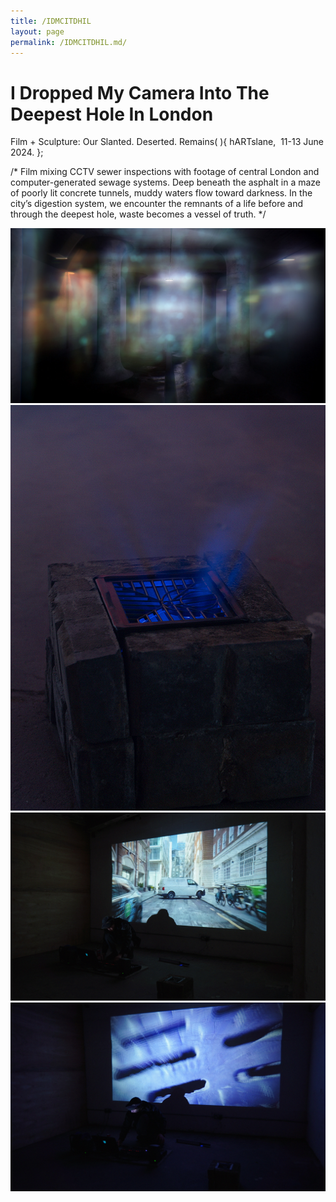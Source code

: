 ```yaml
---
title: /IDMCITDHIL
layout: page
permalink: /IDMCITDHIL.md/
---
```


# I Dropped My Camera Into The Deepest Hole In London
Film + Sculpture: Our Slanted. Deserted. Remains( ){
  hARTslane,  11-13 June 2024.
};  

/*
Film mixing CCTV sewer inspections with footage of central London and computer-generated sewage systems. 
Deep beneath the asphalt in a maze of poorly lit concrete tunnels, muddy waters flow toward darkness. In the city’s digestion system, we encounter the remnants of a life before and through the deepest hole, waste becomes a vessel of truth. 
*/

<img src="DroppedMyCamera_Tunnel.jpg" alt="Film Still" class="centered-image">
<img src="DroppedMyCamera_Sewer.jpg" alt="Sewer Sculpture" class="centered-image">
<img src="DroppedMyCamera_Street.jpg" alt="Film Still" class="centered-image">
<img src="DroppedMyCamera_Performance.jpg" alt="Performance" class="centered-image">
